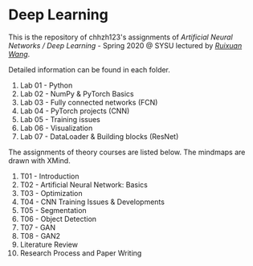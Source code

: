# Deep Learning

This is the repository of chhzh123's assignments of *Artificial Neural Networks / Deep Learning* - Spring 2020 @ SYSU lectured by [*Ruixuan Wang*](https://www.isee-ai.cn/~wangruixuan/).

Detailed information can be found in each folder.

1. Lab 01 - Python
2. Lab 02 - NumPy & PyTorch Basics
3. Lab 03 - Fully connected networks (FCN)
4. Lab 04 - PyTorch projects (CNN)
5. Lab 05 - Training issues
6. Lab 06 - Visualization
7. Lab 07 - DataLoader & Building blocks (ResNet)

The assignments of theory courses are listed below. The mindmaps are drawn with XMind.
1. T01 - Introduction
2. T02 - Artificial Neural Network: Basics
3. T03 - Optimization
4. T04 - CNN Training Issues & Developments
5. T05 - Segmentation
6. T06 - Object Detection
7. T07 - GAN
8. T08 - GAN2
1. Literature Review
2. Research Process and Paper Writing